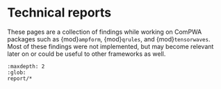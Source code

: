 # Technical reports

These pages are a collection of findings while working on ComPWA packages such
as {mod}`ampform`, {mod}`qrules`, and {mod}`tensorwaves`. Most of these
findings were not implemented, but may become relevant later on or could be
useful to other frameworks as well.

```{toctree}
:maxdepth: 2
:glob:
report/*
```
